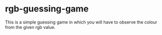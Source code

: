 # rgb-guessing-game
This is a simple guessing game in which you will have to observe the colour from the given rgb value.
